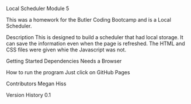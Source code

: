 Local Scheduler Module 5

This was a homework for the Butler Coding Bootcamp and is a Local Scheduler.

Description
This is designed to build a scheduler that had local storage. It can save the information even when the page is refreshed. The HTML and CSS files were given whie the Javascript was not. 

Getting Started
Dependencies
Needs a Browser


How to run the program
Just click on GitHub Pages

Contributors 
Megan Hiss 


Version History
0.1
